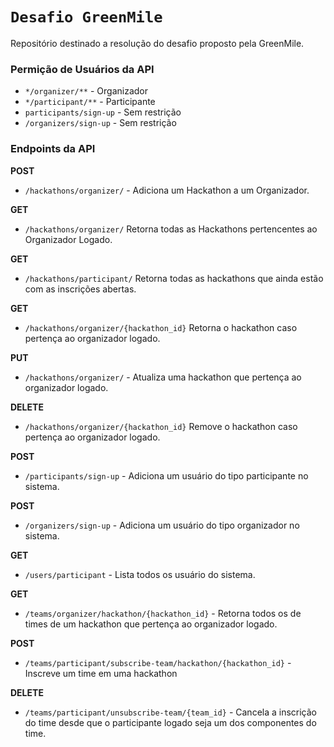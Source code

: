 # `Desafio GreenMile`

Repositório destinado a resolução do desafio proposto pela GreenMile.



### Permição de Usuários da API

- `*/organizer/**` - Organizador
- `*/participant/**` - Participante
- `participants/sign-up` - Sem restrição
- `/organizers/sign-up` - Sem restrição

### Endpoints da API

**POST**

- `/hackathons/organizer/` - Adiciona um Hackathon a um Organizador.

**GET**

- `/hackathons/organizer/` Retorna todas as Hackathons pertencentes ao Organizador Logado.

**GET**

- `/hackathons/participant/` Retorna todas as hackathons que ainda estão com as inscrições abertas.

**GET**

- `/hackathons/organizer/{hackathon_id}` Retorna o hackathon caso pertença ao organizador logado.

**PUT**

- `/hackathons/organizer/` - Atualiza uma hackathon que pertença ao organizador logado.

**DELETE**

- `/hackathons/organizer/{hackathon_id}` Remove o hackathon caso pertença ao organizador logado.

**POST**

- `/participants/sign-up` - Adiciona um usuário do tipo participante no sistema.

**POST**

- `/organizers/sign-up` - Adiciona um usuário do tipo organizador no sistema.

**GET**

- `/users/participant` - Lista todos os usuário do sistema.

**GET**

- `/teams/organizer/hackathon/{hackathon_id}` - Retorna todos os de times de um hackathon que pertença ao organizador logado.

**POST**

- `/teams/participant/subscribe-team/hackathon/{hackathon_id}` - Inscreve um time em uma hackathon

**DELETE**

- `/teams/participant/unsubscribe-team/{team_id}` - Cancela a inscrição do time desde que o participante logado seja um dos componentes do time.

